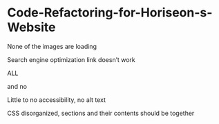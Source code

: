 # Code-Refactoring-for-Horiseon-s-Website

None of the images are loading

Search engine optimization link doesn’t work

ALL <div> and no <section>

Little to no accessibility, no alt text

CSS disorganized, sections and their contents should be together
